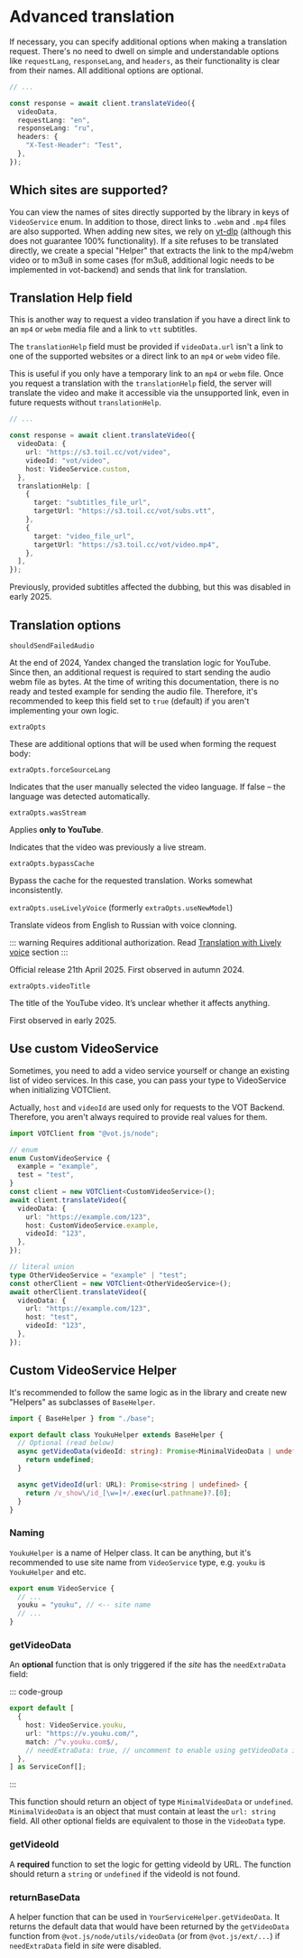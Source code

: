 # Advanced translation

If necessary, you can specify additional options when making a translation request. There's no need to dwell on simple and understandable options like `requestLang`, `responseLang`, and `headers`, as their functionality is clear from their names. All additional options are optional.

```ts
// ...

const response = await client.translateVideo({
  videoData,
  requestLang: "en",
  responseLang: "ru",
  headers: {
    "X-Test-Header": "Test",
  },
});
```

## Which sites are supported?

You can view the names of sites directly supported by the library in keys of `VideoService` enum. In addition to those, direct links to `.webm` and `.mp4` files are also supported. When adding new sites, we rely on [yt-dlp](https://github.com/yt-dlp/yt-dlp/tree/master/yt_dlp/extractor) (although this does not guarantee 100% functionality). If a site refuses to be translated directly, we create a special "Helper" that extracts the link to the mp4/webm video or to m3u8 in some cases (for m3u8, additional logic needs to be implemented in vot-backend) and sends that link for translation.

## Translation Help field

This is another way to request a video translation if you have a direct link to an `mp4` or `webm` media file and a link to `vtt` subtitles.

The `translationHelp` field must be provided if `videoData.url` isn't a link to one of the supported websites or a direct link to an `mp4` or `webm` video file.

This is useful if you only have a temporary link to an `mp4` or `webm` file. Once you request a translation with the `translationHelp` field, the server will translate the video and make it accessible via the unsupported link, even in future requests without `translationHelp`.

```ts
// ...

const response = await client.translateVideo({
  videoData: {
    url: "https://s3.toil.cc/vot/video",
    videoId: "vot/video",
    host: VideoService.custom,
  },
  translationHelp: [
    {
      target: "subtitles_file_url",
      targetUrl: "https://s3.toil.cc/vot/subs.vtt",
    },
    {
      target: "video_file_url",
      targetUrl: "https://s3.toil.cc/vot/video.mp4",
    },
  ],
});
```

Previously, provided subtitles affected the dubbing, but this was disabled in early 2025.

## Translation options

`shouldSendFailedAudio`

At the end of 2024, Yandex changed the translation logic for YouTube. Since then, an additional request is required to start sending the audio webm file as bytes. At the time of writing this documentation, there is no ready and tested example for sending the audio file. Therefore, it's recommended to keep this field set to `true` (default) if you aren't implementing your own logic.

`extraOpts`

These are additional options that will be used when forming the request body:

`extraOpts.forceSourceLang`

Indicates that the user manually selected the video language. If false – the language was detected automatically.

`extraOpts.wasStream`

Applies **only to YouTube**.

Indicates that the video was previously a live stream.

`extraOpts.bypassCache`

Bypass the cache for the requested translation. Works somewhat inconsistently.

`extraOpts.useLivelyVoice` (formerly `extraOpts.useNewModel`)

Translate videos from English to Russian with voice clonning.

::: warning
Requires additional authorization. Read [Translation with Lively voice](./translation-with-lively-voice.md) section
:::

Official release 21th April 2025. First observed in autumn 2024.

`extraOpts.videoTitle`

The title of the YouTube video. It’s unclear whether it affects anything.

First observed in early 2025.

## Use custom VideoService

Sometimes, you need to add a video service yourself or change an existing list of video services. In this case, you can pass your type to VideoService when initializing VOTClient.

Actually, `host` and `videoId` are used only for requests to the VOT Backend. Therefore, you aren't always required to provide real values for them.

```ts
import VOTClient from "@vot.js/node";

// enum
enum CustomVideoService {
  example = "example",
  test = "test",
}
const client = new VOTClient<CustomVideoService>();
await client.translateVideo({
  videoData: {
    url: "https://example.com/123",
    host: CustomVideoService.example,
    videoId: "123",
  },
});

// literal union
type OtherVideoService = "example" | "test";
const otherClient = new VOTClient<OtherVideoService>();
await otherClient.translateVideo({
  videoData: {
    url: "https://example.com/123",
    host: "test",
    videoId: "123",
  },
});
```

## Custom VideoService Helper

It's recommended to follow the same logic as in the library and create new "Helpers" as subclasses of `BaseHelper`.

```ts
import { BaseHelper } from "./base";

export default class YoukuHelper extends BaseHelper {
  // Optional (read below)
  async getVideoData(videoId: string): Promise<MinimalVideoData | undefined> {
    return undefined;
  }

  async getVideoId(url: URL): Promise<string | undefined> {
    return /v_show\/id_[\w=]+/.exec(url.pathname)?.[0];
  }
}
```

### Naming

`YoukuHelper` is a name of Helper class. It can be anything, but it's recommended to use site name from `VideoService` type, e.g. `youku` is `YoukuHelper` and etc.

```ts
export enum VideoService {
  // ...
  youku = "youku", // <-- site name
  // ...
}
```

### getVideoData

An **optional** function that is only triggered if the _site_ has the `needExtraData` field:

::: code-group

```ts [data/sites.ts]
export default [
  {
    host: VideoService.youku,
    url: "https://v.youku.com/",
    match: /^v.youku.com$/,
    // needExtraData: true, // uncomment to enable using getVideoData in Helper
  },
] as ServiceConf[];
```

:::

This function should return an object of type `MinimalVideoData` or `undefined`. `MinimalVideoData` is an object that must contain at least the `url: string` field. All other optional fields are equivalent to those in the `VideoData` type.

### getVideoId

A **required** function to set the logic for getting videoId by URL. The function should return a `string` or `undefined` if the videoId is not found.

### returnBaseData

A helper function that can be used in `YourServiceHelper.getVideoData`. It returns the default data that would have been returned by the `getVideoData` function from `@vot.js/node/utils/videoData` (or from `@vot.js/ext/...`) if `needExtraData` field in _site_ were disabled.
